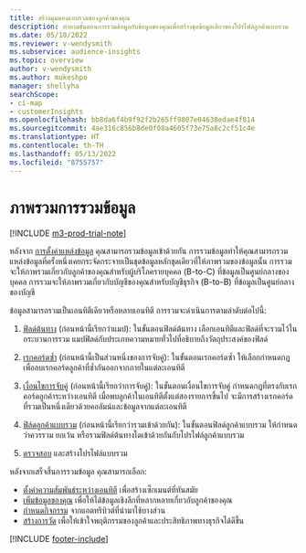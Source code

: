 ```yaml
---
title: สร้างมุมมองแบบรวมของลูกค้าของคุณ
description: ทำตามขั้นตอนการรวมข้อมูลกับข้อมูลของคุณเพื่อสร้างชุดข้อมูลเดียวของโปรไฟล์ลูกค้าแบบรวม
ms.date: 05/10/2022
ms.reviewer: v-wendysmith
ms.subservice: audience-insights
ms.topic: overview
author: v-wendysmith
ms.author: mukeshpo
manager: shellyha
searchScope:
- ci-map
- customerInsights
ms.openlocfilehash: bb8da6f4b9f92f2b265ff9807e04638edae4f814
ms.sourcegitcommit: 4ae316c856b8de0f08a4605f73e75a8c2cf51c4e
ms.translationtype: HT
ms.contentlocale: th-TH
ms.lasthandoff: 05/13/2022
ms.locfileid: "8755757"
---
```

# <a name="data-unification-overview"></a>ภาพรวมการรวมข้อมูล

[!INCLUDE [m3-prod-trial-note](includes/m3-prod-trial-note.md)]

หลังจาก [การตั้งค่าแหล่งข้อมูล](data-sources.md) คุณสามารถรวมข้อมูลเข้าด้วยกัน การรวมข้อมูลทำให้คุณสามารถรวมแหล่งข้อมูลที่ครั้งหนึ่งเคยกระจัดกระจายเป็นชุดข้อมูลหลักชุดเดียวที่ให้ภาพรวมของข้อมูลนั้น การรวมจะให้ภาพรวมเกี่ยวกับลูกค้าของคุณสำหรับผู้บริโภครายบุคคล (B-to-C) ที่ข้อมูลเป็นศูนย์กลางของบุคคล การรวมจะให้ภาพรวมเกี่ยวกับบัญชีของคุณสำหรับบัญชีธุรกิจ (B-to-B) ที่ข้อมูลเป็นศูนย์กลางของบัญชี

ข้อมูลสามารถรวมเป็นเอนทิตีเดียวหรือหลายเอนทิตี การรวมจะดำเนินการตามลำดับต่อไปนี้:

1. [ฟิลด์ต้นทาง](map-entities.md) (ก่อนหน้านี้เรียกว่าแมป): ในขั้นตอนฟิลด์ต้นทาง เลือกเอนทิตีและฟิลด์ที่จะรวมไว้ในกระบวนการรวม แมปฟิลด์กับประเภทความหมายทั่วไปที่อธิบายถึงวัตถุประสงค์ของฟิลด์

1. [เรกคอร์ดซ้ำ](remove-duplicates.md) (ก่อนหน้านี้เป็นส่วนหนึ่งของการจับคู่): ในขั้นตอนเรกคอร์ดซ้ำ ให้เลือกกำหนดกฎเพื่อลบเรกคอร์ดลูกค้าที่ซ้ำกันออกจากภายในแต่ละเอนทิตี

1. [เงื่อนไขการจับคู่](match-entities.md) (ก่อนหน้านี้เรียกว่าการจับคู่): ในขั้นตอนเงื่อนไขการจับคู่ กำหนดกฎที่ตรงกับเรกคอร์ดลูกค้าระหว่างเอนทิตี เมื่อพบลูกค้าในเอนทิตีตั้งแต่สองรายการขึ้นไป จะมีการสร้างเรกคอร์ดที่รวมเป็นหนึ่งเดียวด้วยคอลัมน์และข้อมูลจากแต่ละเอนทิตี

1. [ฟิล์ดลูกค้าแบบรวม](merge-entities.md) (ก่อนหน้านี้เรียกว่ารวมเข้าด้วยกัน): ในขั้นตอนฟิลด์ลูกค้าแบบรวม ให้กำหนดว่าควรรวม ยกเว้น หรือรวมฟิลด์ต้นทางใดเข้าด้วยกันกับโปรไฟล์ลูกค้าแบบรวม  

1. [ตรวจสอบ](review-unification.md) และสร้างโปรไฟล์แบบรวม

หลังจากเสร็จสิ้นการรวมข้อมูล คุณสามารถเลือก:

- [ตั้งค่าความสัมพันธ์ระหว่างเอนทิตี](relationships.md) เพื่อสร้างเซ็กเมนต์ที่ทันสมัย
- [เพิ่มข้อมูลของคุณ](enrichment-hub.md) เพื่อให้ได้ข้อมูลเชิงลึกที่หลากหลายเกี่ยวกับลูกค้าของคุณ
- [กำหนดกิจกรรม](activities.md) จากแอตทริบิวต์ที่นำมาใช้บางส่วน
- [สร้างการวัด](measures.md) เพื่อให้เข้าใจพฤติกรรมของลูกค้าและประสิทธิภาพทางธุรกิจได้ดีขึ้น

[!INCLUDE [footer-include](includes/footer-banner.md)]
